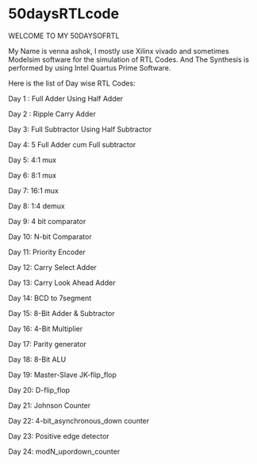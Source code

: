 # 50daysRTLcode
WELCOME TO MY 50DAYSOFRTL

My Name is venna ashok, I mostly use Xilinx vivado  and sometimes Modelsim software for the simulation of RTL Codes. And The Synthesis is performed by using Intel Quartus Prime Software.

Here is the list of Day wise RTL Codes:

Day 1 : Full Adder Using Half Adder

Day 2 : Ripple Carry Adder

Day 3: Full Subtractor Using Half Subtractor

Day 4: 5 Full Adder cum Full subtractor

Day 5: 4:1 mux

Day 6: 8:1 mux

Day 7: 16:1 mux

Day 8: 1:4 demux

Day 9: 4 bit comparator

Day 10: N-bit Comparator

Day 11: Priority Encoder

Day 12: Carry Select Adder

Day 13: Carry Look Ahead Adder

Day 14: BCD to 7segment

Day 15: 8-Bit Adder & Subtractor

Day 16: 4-Bit Multiplier

Day 17: Parity generator

Day 18: 8-Bit ALU 

Day 19: Master-Slave JK-flip_flop

Day 20: D-flip_flop

Day 21: Johnson Counter

Day 22: 4-bit_asynchronous_down counter

Day 23: Positive edge detector

Day 24: modN_upordown_counter



